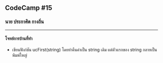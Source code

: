 ## CodeCamp #15

### นาย ประกาศิต กางถิ่น

---

#### โจทย์การบ้านที่ทำ

- เขียนฟังก์ชัน ucFirst(string) โดยทำคืนค่าเป็น string เดิม แต่ตัวแรกของ string กลายเป็นพิมพ์ใหญ่

